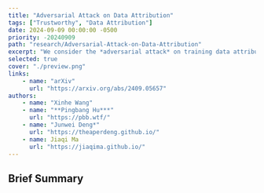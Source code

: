 ```yaml
---
title: "Adversarial Attack on Data Attribution"
tags: ["Trustworthy", "Data Attribution"]
date: 2024-09-09 00:00:00 -0500
priority: -20240909
path: "research/Adversarial-Attack-on-Data-Attribution"
excerpt: "We consider the *adversarial attack* on training data attribution methods."
selected: true
cover: "./preview.png"
links:
	- name: "arXiv"
	  url: "https://arxiv.org/abs/2409.05657"
authors:
	- name: "Xinhe Wang"
	- name: "**Pingbang Hu***"
	  url: "https://pbb.wtf/"
	- name: "Junwei Deng*"
	  url: "https://theaperdeng.github.io/"
	- name: Jiaqi Ma
	  url: "https://jiaqima.github.io/"
---
```


## Brief Summary
